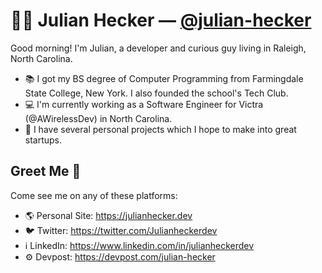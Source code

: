 # 👨‍💻 Julian Hecker — [@julian-hecker](https://github.com/julian-hecker/)
Good morning! I'm Julian, a developer and curious guy living in Raleigh, North Carolina.

- 📚 I got my BS degree of Computer Programming from Farmingdale State College, New York. I also founded the school's Tech Club.
- 💻 I'm currently working as a Software Engineer for Victra (@AWirelessDev) in North Carolina.
- 🚧 I have several personal projects which I hope to make into great startups.

## Greet Me 👋
Come see me on any of these platforms:
- 🌎 Personal Site: https://julianhecker.dev
- 🐦 Twitter: https://twitter.com/Julianheckerdev
- ℹ️ LinkedIn: https://www.linkedin.com/in/julianheckerdev
- ⚙️ Devpost: https://devpost.com/julian-hecker
